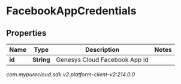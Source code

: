 # FacebookAppCredentials


## Properties

| Name | Type | Description | Notes |
| ------------ | ------------- | ------------- | ------------- |
| **id** | **String** | Genesys Cloud Facebook App Id |  |




_com.mypurecloud.sdk.v2:platform-client-v2:214.0.0_
